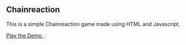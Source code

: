## Chainreaction

This is a simple Chainreaction game made using HTML and Javascript.

[Play the Demo ](https://9paradox.github.io/chainreaction/).

